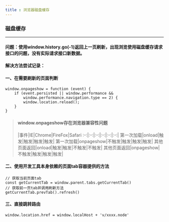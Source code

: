 ```yaml
---
title : 浏览器磁盘缓存
---
```

### 磁盘缓存
---

#### 问题：使用window.history.go(-1)返回上一页刷新，出现浏览使用磁盘缓存请求接口的问题，没有实际请求接口新数据。

#### 解决方法尝试记录：

#### 一、在需要刷新的页面判断
```
window.onpageshow = function (event) {
    if (event.persisted || window.performance &&
        window.performance.navigation.type == 2) {
        window.location.reload();
    }
}
```
>#### window.onpageshow存在浏览器兼容性问题
>   |事件|IE|Chrome|FireFox|Safari
>:-:|:-:|:-:|:-:|:-:|:-:|
>第一次加载|onload|触发|触发|触发|触发|
>第一次加载|onpageshow|不触发|触发|触发|触发|
>其他页面返回|onload|触发|触发|不触发|不触发|
>其他页面返回|onpageshow|不触发|触发|触发|触发|


#### 二、使用开发工具本身依赖的页面tab容器提供的方法
```
// 获取当前页面tab
const getCurrentTab = window.parent.tabs.getCurrentTab()
// 获取前一页tab并调用刷新方法
getCurrentTab.prevTab().refresh()
```

#### 三、直接跳转路由
```
window.location.href = window.localHost + 'v/xxxx.node'
```